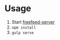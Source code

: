 # Usage

1. Start [freefeed-server](https://github.com/FreeFeed/freefeed-server)
1. `npm install`
1. `gulp serve`
